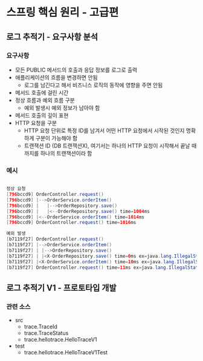 # 스프링 핵심 원리 - 고급편


## 로그 추적기 - 요구사항 분석

### 요구사항

- 모든 PUBLIC 메서드의 호출과 응답 정보를 로그로 출력 
- 애플리케이션의 흐름을 변경하면 안됨
  - 로그를 남긴다고 해서 비즈니스 로직의 동작에 영향을 주면 안됨 
- 메서드 호출에 걸린 시간 
- 정상 흐름과 예외 흐름 구분
  - 예외 발생시 예외 정보가 남아야 함
- 메서드 호출의 깊이 표현 
- HTTP 요청을 구분 
  - HTTP 요청 단위로 특정 ID를 남겨서 어떤 HTTP 요청에서 시작된 것인지 명확하게 구분이 가능해야 함
  - 트랜잭션 ID (DB 트랜잭션X), 여기서는 하나의 HTTP 요청이 시작해서 끝날 때 까지를 하나의 트랜잭션이라 함

### 예시 

```java

정상 요청
[796bccd9] OrderController.request()
[796bccd9] |-->OrderService.orderItem()
[796bccd9] |   |-->OrderRepository.save()
[796bccd9] |   |<--OrderRepository.save() time=1004ms
[796bccd9] |<--OrderService.orderItem() time=1014ms
[796bccd9] OrderController.request() time=1016ms

예외 발생
[b7119f27] OrderController.request()
[b7119f27] |-->OrderService.orderItem()
[b7119f27] | |-->OrderRepository.save() 
[b7119f27] | |<X-OrderRepository.save() time=0ms ex=java.lang.IllegalStateException: 예외 발생! 
[b7119f27] |<X-OrderService.orderItem() time=10ms ex=java.lang.IllegalStateException: 예외 발생! 
[b7119f27] OrderController.request() time=11ms ex=java.lang.IllegalStateException: 예외 발생!
```

## 로그 추적기 V1 - 프로토타입 개발

### 관련 소스

- src
  - trace.TraceId
  - trace.TraceStatus
  - trace.hellotrace.HelloTraceV1
- test
  - trace.hellotrace.HelloTraceV1Test

